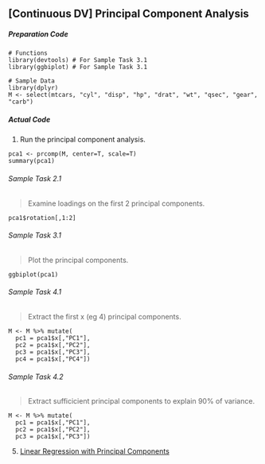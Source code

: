 ## \[Continuous DV\] Principal Component Analysis
##### Preparation Code
```
# Functions
library(devtools) # For Sample Task 3.1
library(ggbiplot) # For Sample Task 3.1

# Sample Data
library(dplyr)
M <- select(mtcars, "cyl", "disp", "hp", "drat", "wt", "qsec", "gear", "carb")
```
##### Actual Code
1.  Run the principal component analysis.
```
pca1 <- prcomp(M, center=T, scale=T)
summary(pca1)
```
###### Sample Task 2.1
>Examine loadings on the first 2 principal components.
```
pca1$rotation[,1:2]
```
###### Sample Task 3.1
>Plot the principal components.
```
ggbiplot(pca1)
```
###### Sample Task 4.1
> Extract the first x (eg 4) principal components.
```
M <- M %>% mutate(
  pc1 = pca1$x[,"PC1"],
  pc2 = pca1$x[,"PC2"],
  pc3 = pca1$x[,"PC3"],
  pc4 = pca1$x[,"PC4"])
```
###### Sample Task 4.2
>Extract sufficicient principal components to explain 90% of variance.
```
M <- M %>% mutate(
  pc1 = pca1$x[,"PC1"],
  pc2 = pca1$x[,"PC2"],
  pc3 = pca1$x[,"PC3"])
```
5. [Linear Regression with Principal Components](../../[SC]-Predictive-Analytics/[SC]-Linear-&-Logistic-Regression/[M]-Linear-Regression-with-Principal-Components.md)

